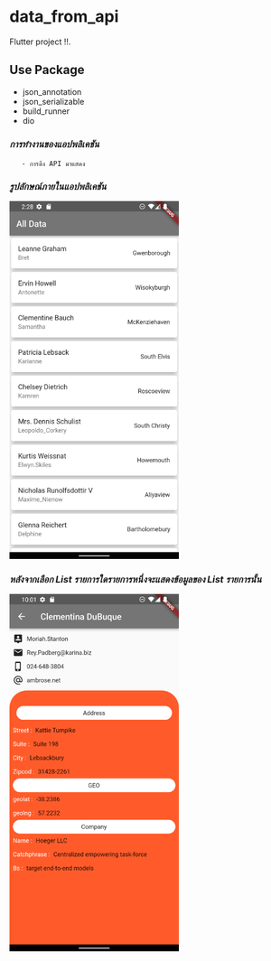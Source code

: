 # data_from_api



Flutter project !!.
## Use Package
- json_annotation
- json_serializable
- build_runner
- dio

### _การทำงานของแอปพลิเคชัน_ 

       - การดึง API มาแสดง
       

### _รูปลักษณ์ภายในแอปพลิเคชัน_

<img src="assets/image_02.png" width = "300">

### _หลังจากเลือก List รายการใดรายการหนึ่งจะแสดงข้อมูลของ List รายการนั้น_

<img src="assets/image_01.png" width = "300">
